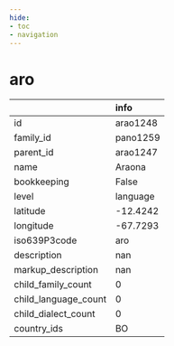 ```yaml
---
hide:
- toc
- navigation
---
```

# aro
|                      | info     |
|:---------------------|:---------|
| id                   | arao1248 |
| family_id            | pano1259 |
| parent_id            | arao1247 |
| name                 | Araona   |
| bookkeeping          | False    |
| level                | language |
| latitude             | -12.4242 |
| longitude            | -67.7293 |
| iso639P3code         | aro      |
| description          | nan      |
| markup_description   | nan      |
| child_family_count   | 0        |
| child_language_count | 0        |
| child_dialect_count  | 0        |
| country_ids          | BO       |
